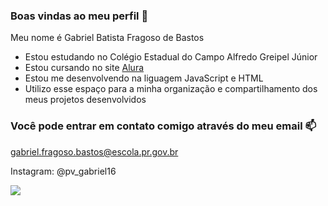 ### Boas vindas ao meu perfil 🤍

Meu nome é Gabriel Batista Fragoso de Bastos 

- Estou estudando no Colégio Estadual do Campo Alfredo Greipel Júnior
- Estou cursando no site [Alura](https://www.alura.com.br)
- Estou me desenvolvendo na liguagem JavaScript e HTML
- Utilizo esse espaço para a minha organização e compartilhamento dos meus projetos desenvolvidos

### Você pode entrar em contato comigo através do meu email 📫

gabriel.fragoso.bastos@escola.pr.gov.br

Instagram: @pv_gabriel16

![](https://www.google.com/url?sa=i&url=https%3A%2F%2Fgiphy.com%2Fexplore%2Fpickford&psig=AOvVaw2nMg0zoPAFYw2Kq7T0pX0C&ust=1698498170810000&source=images&cd=vfe&ved=0CBEQjRxqFwoTCNjAtvKkloIDFQAAAAAdAAAAABAE)
